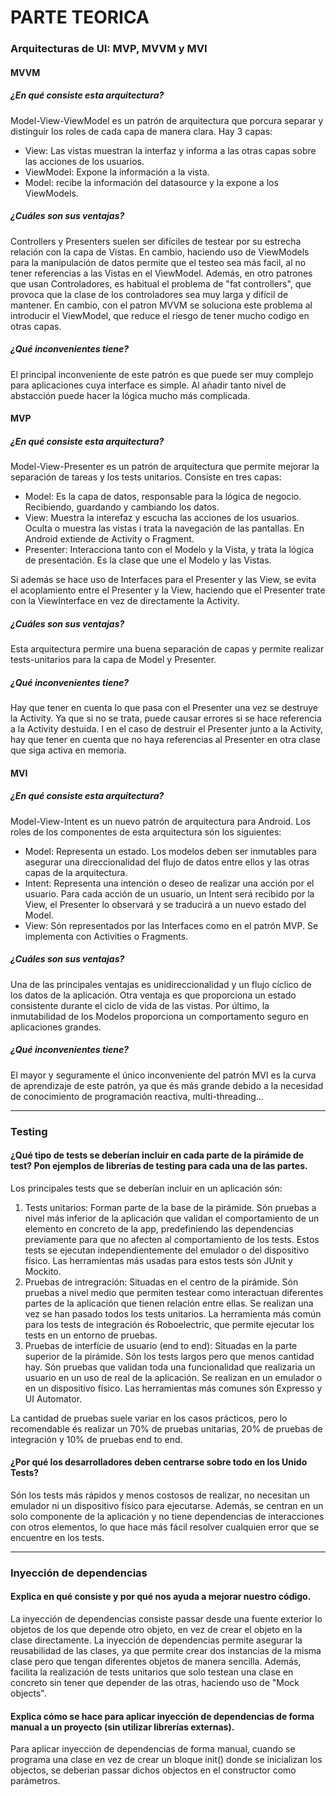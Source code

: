 # PARTE TEORICA

### Arquitecturas de UI: MVP, MVVM y MVI

#### MVVM

##### ¿En qué consiste esta arquitectura?
Model-View-ViewModel es un patrón de arquitectura que porcura separar y distinguir los roles de cada capa de manera clara. Hay 3 capas:
- View: Las vistas muestran la interfaz y informa a las otras capas sobre las acciones de los usuarios.
- ViewModel: Expone la información a la vista.
- Model: recibe la información del datasource y la expone a los ViewModels.

##### ¿Cuáles son sus ventajas?
Controllers y Presenters suelen ser difíciles de testear por su estrecha relación con la capa de Vistas. En cambio, haciendo uso de ViewModels para la manipulación de datos permite que el testeo sea más facil, al no tener referencias a las Vistas en el ViewModel.
Además, en otro patrones que usan Controladores, es habitual el problema de "fat controllers", que provoca que la clase de los controladores sea muy larga y difícil de mantener. En cambio, con el patron MVVM se soluciona este problema al introducir el ViewModel, que reduce el riesgo de tener mucho codigo en otras capas.

##### ¿Qué inconvenientes tiene?
El principal inconveniente de este patrón es que puede ser muy complejo para aplicaciones cuya interface es simple. Al añadir tanto nivel de abstacción puede hacer la lógica mucho más complicada.

#### MVP

##### ¿En qué consiste esta arquitectura?
Model-View-Presenter es un patrón de arquitectura que permite mejorar la separación de tareas y los tests unitarios. Consiste en tres capas:
- Model: Es la capa de datos, responsable para la lógica de negocio. Recibiendo, guardando y cambiando los datos.
- View: Muestra la interefaz y escucha las acciones de los usuarios. Oculta o muestra las vistas i trata la navegación de las pantallas. En Android extiende de Activity o Fragment.
- Presenter: Interacciona tanto con el Modelo y la Vista, y trata la lógica de presentación. Es la clase que une el Modelo y las Vistas.

Si además se hace uso de Interfaces para el Presenter y las View, se evita el acoplamiento entre el Presenter y la View, haciendo que el Presenter trate con la ViewInterface en vez de directamente la Activity.

##### ¿Cuáles son sus ventajas?
Esta arquitectura permire una buena separación de capas y permite realizar tests-unitarios para la capa de Model y Presenter.


##### ¿Qué inconvenientes tiene?
Hay que tener en cuenta lo que pasa con el Presenter una vez se destruye la Activity. Ya que si no se trata, puede causar errores si se hace referencia a la Activity destuida. I en el caso de destruir el Presenter junto a la Activity, hay que tener en cuenta que no haya referencias al Presenter en otra clase que siga activa en memoria.


#### MVI

##### ¿En qué consiste esta arquitectura?
Model-View-Intent es un nuevo patrón de arquitectura para Android. Los roles de los componentes de esta arquitectura són los siguientes:
- Model: Representa un estado. Los modelos deben ser inmutables para asegurar una direccionalidad del flujo de datos entre ellos y las otras capas de la arquitectura.
- Intent: Representa una intención o deseo de realizar una acción por el usuario. Para cada acción de un usuario, un Intent será recibido por la View, el Presenter lo observará y se traducirá a un nuevo estado del Model.
- View: Són representados por las Interfaces como en el patrón MVP. Se implementa con Activities o Fragments.

##### ¿Cuáles son sus ventajas?
Una de las principales ventajas es unidireccionalidad y un flujo cíclico de los datos de la aplicación.
Otra ventaja es que proporciona un estado consistente durante el ciclo de vida de las vistas.
Por último, la inmutabilidad de los Modelos proporciona un comportamento seguro en aplicaciones grandes.


##### ¿Qué inconvenientes tiene?
El mayor y seguramente el único inconveniente del patrón MVI es la curva de aprendizaje de este patrón, ya que és más grande debido a la necesidad de conocimiento de programación reactiva, multi-threading...

---

### Testing

#### ¿Qué tipo de tests se deberían incluir en cada parte de la pirámide de test? Pon ejemplos de librerías de testing para cada una de las partes. 
Los principales tests que se deberían incluir en un aplicación són:
1. Tests unitarios: Forman parte de la base de la pirámide. Són pruebas a nivel más inferior de la aplicación que validan el comportamiento de un elemento en concreto de la app, predefiniendo las dependencias previamente para que no afecten al comportamiento de los tests. Estos tests se ejecutan independientemente del emulador o del dispositivo físico. Las herramientas más usadas para estos tests són JUnit y Mockito.
1. Pruebas de intregración: Situadas en el centro de la pirámide. Són pruebas a nivel medio que permiten testear como interactuan diferentes partes de la aplicación que tienen relación entre ellas. Se realizan una vez se han pasado todos los tests unitarios. La herramienta más común para los tests de integración és Roboelectric, que permite ejecutar los tests en un entorno de pruebas.
1. Pruebas de interfície de usuario (end to end): Situadas en la parte superior de la pirámide. Són los tests largos pero que menos cantidad hay. Són pruebas que validan toda una funcionalidad que realizaria un usuario en un uso de real de la aplicación. Se realizan en un emulador o en un dispositivo físico. Las herramientas más comunes són Expresso y UI Automator.

La cantidad de pruebas suele variar en los casos prácticos, pero lo recomendable és realizar un 70% de pruebas unitarias, 20% de pruebas de integración y 10% de pruebas end to end.

#### ¿Por qué los desarrolladores deben centrarse sobre todo en los Unido Tests?
Són los tests más rápidos y menos costosos de realizar, no necesitan un emulador ni un dispositivo físico para ejecutarse. Además, se centran en un solo componente de la aplicación y no tiene dependencias de interacciones con otros elementos, lo que hace más fácil resolver cualquien error que se encuentre en los tests.

---

### Inyección de dependencias

#### Explica en qué consiste y por qué nos ayuda a mejorar nuestro código.
La inyección de dependencias consiste passar desde una fuente exterior lo objetos de los que depende otro objeto, en vez de crear el objeto en la clase directamente. La inyección de dependencias permite asegurar la reusabilidad de las clases, ya que permite crear dos instancias de la misma clase pero que tengan diferentes objetos de manera sencilla. Además, facilita la realización de tests unitarios que solo testean una clase en concreto sin tener que depender de las otras, haciendo uso de "Mock objects".

#### Explica cómo se hace para aplicar inyección de dependencias de forma manual a un proyecto (sin utilizar librerías externas).
Para aplicar inyección de dependencias de forma manual, cuando se programa una clase en vez de crear un bloque init() donde se inicializan los objectos, se deberian passar dichos objectos en el constructor como parámetros.
